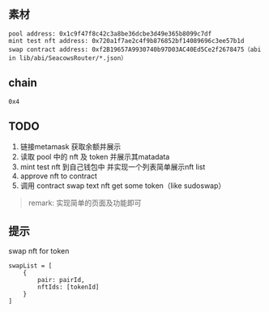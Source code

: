 ## 素材
```
pool address: 0x1c9f47f8c42c3a8be36dcbe3d49e365b8099c7df
mint test nft address: 0x720a1f7ae2c4f9b876852bf14089696c3ee57b1d
swap contract address: 0xf2B19657A9930740b97D03AC40Ed5Ce2f2678475（abi in lib/abi/SeacowsRouter/*.json）
```

## chain

```
0x4
```


## TODO

1. 链接metamask 获取余额并展示
2. 读取 pool 中的 nft 及 token 并展示其matadata
3. mint test nft 到自己钱包中 并实现一个列表简单展示nft list
4. approve nft to contract
5. 调用 contract swap text nft get some token（like sudoswap）

> remark: 实现简单的页面及功能即可



## 提示 
swap nft for token

```
swapList = [
	{
		pair: pairId,
		nftIds: [tokenId]
	}
]
```

